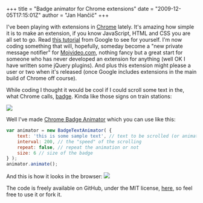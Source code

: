 +++
title = "Badge animator for Chrome extensions"
date = "2009-12-05T17:15:01Z"
author = "Jan Hančič"
+++

I've been playing with extensions in [Chrome](http://www.google.com/chrome) lately. It's amazing how simple it is to make an extension, if you know JavaScript, HTML and CSS you are all set to go. Read [this tutorial](http://code.google.com/chrome/extensions/getstarted.html) from Google to see for yourself. I'm now coding something that will, hopefully, someday become a "new private message notifier" for [Mojvideo.com](http://www.mojvideo.com "Slovenska video skupnost"), nothing fancy but a great start for someone who has never developed an extension for anything (well OK I have written some jQuery plugins). And plus this extension might please a user or two when it's released (once Google includes extensions in the main build of Chrome off course).

While coding I thought it would be cool if I could scroll some text in the, what Chrome calls, [badge](http://code.google.com/chrome/extensions/browserAction.html#badge). Kinda like those signs on train stations:

![](/post_images/indoor-led-scrolling-signs.jpg)

Well I've made [Chrome Badge Animator](https://github.com/janhancic/chrome-badge-animator) which you can use like this:

```js
var animator = new BadgeTextAnimator( {
	text: 'this is some sample text', // text to be scrolled (or animated)
	interval: 200, // the "speed" of the scrolling
	repeat: false, // repeat the animation or not
	size: 6 // size of the badge
} );
animator.animate();
```

And this is how it looks in the browser:
![](/post_images/animator.png)

The code is freely available on GitHub, under the MIT license, [here](https://github.com/janhancic/chrome-badge-animator), so feel free to use it or fork it.
